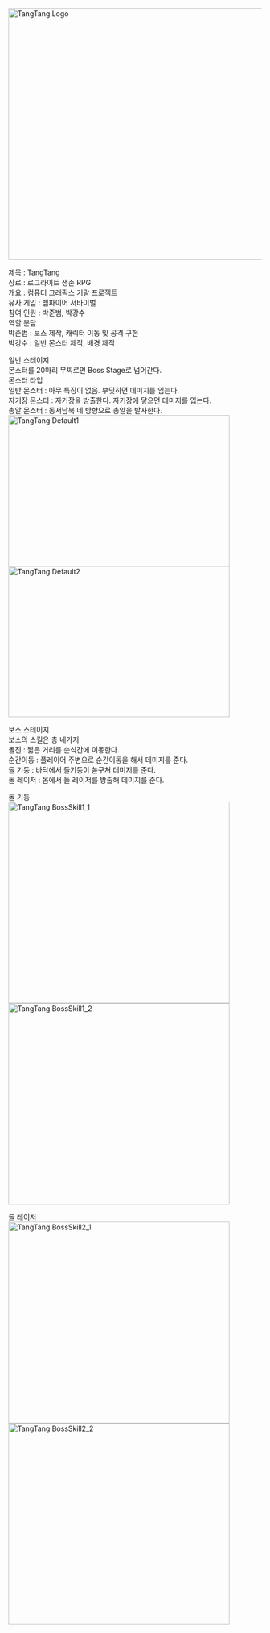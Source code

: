 <img width="880" height="500" alt="TangTang Logo" src="https://github.com/Junbeomb/ComputerGraphics_OpenGL/assets/87471961/92d08c68-179a-4a3a-8373-7880db5e9b04">  

제목 : TangTang  
장르 : 로그라이트 생존 RPG  
개요 : 컴퓨터 그래픽스 기말 프로젝트  
유사 게임 : 뱀파이어 서바이벌  
참여 인원 : 박준범, 박강수  
역할 분담  
  박준범 : 보스 제작, 캐릭터 이동 및 공격 구현  
  박강수 : 일반 몬스터 제작, 배경 제작  
  
일반 스테이지  
몬스터를 20마리 무찌르면 Boss Stage로 넘어간다.  
몬스터 타입  
일반 몬스터 : 아무 특징이 없음. 부딪히면 데미지를 입는다.  
자기장 몬스터 : 자기장을 방출한다. 자기장에 닿으면 데미지를 입는다.  
총알 몬스터 : 동서남북 네 방향으로 총알을 발사한다.  
<img width="440" height="300" alt="TangTang Default1" src="https://github.com/Junbeomb/ComputerGraphics_OpenGL/assets/87471961/22941149-96f4-4203-9f59-13eb27d694fe">
<img width="440" height="300" alt="TangTang Default2" src="https://github.com/Junbeomb/ComputerGraphics_OpenGL/assets/87471961/7308549d-968b-4039-876c-eed5d7374d3a">    

보스 스테이지  
보스의 스킬은 총 네가지  
돌진 : 짧은 거리를 순식간에 이동한다.  
순간이동 : 플레이어 주변으로 순간이동을 해서 데미지를 준다.  
돌 기둥 : 바닥에서 돌기둥이 쏟구쳐 데미지를 준다.  
돌 레이저 : 몸에서 돌 레이저를 방출해 데미지를 준다.    

돌 기둥  
<img width="440" height="400" alt="TangTang BossSkill1_1" src="https://github.com/Junbeomb/ComputerGraphics_OpenGL/assets/87471961/3a078bf9-9d45-4e66-841d-b63ffb014a10">
<img width="440" height="400" alt="TangTang BossSkill1_2" src="https://github.com/Junbeomb/ComputerGraphics_OpenGL/assets/87471961/88440385-d263-467b-9840-235a30ccd7f3">

돌 레이저  
<img width="440" height="400" alt="TangTang BossSkill2_1" src="https://github.com/Junbeomb/ComputerGraphics_OpenGL/assets/87471961/716fb402-c1ce-49e5-ac2e-d15def7741b0">
<img width="440" height="400" alt="TangTang BossSkill2_2" src="https://github.com/Junbeomb/ComputerGraphics_OpenGL/assets/87471961/880037b5-8c5a-40a7-a455-c9d4ac470462">    


